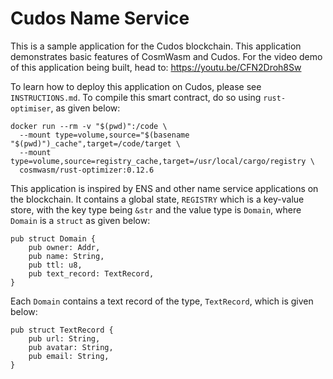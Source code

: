 # Cudos Name Service

This is a sample application for the Cudos blockchain. This application demonstrates basic features of CosmWasm and Cudos.
For the video demo of this application being built, head to:
https://youtu.be/CFN2Droh8Sw

To learn how to deploy this application on Cudos, please see `INSTRUCTIONS.md`. To compile this smart contract, do so using `rust-optimiser`, as given below:

```
docker run --rm -v "$(pwd)":/code \
  --mount type=volume,source="$(basename "$(pwd)")_cache",target=/code/target \
  --mount type=volume,source=registry_cache,target=/usr/local/cargo/registry \
  cosmwasm/rust-optimizer:0.12.6
```

This application is inspired by ENS and other name service applications on the blockchain. It contains a global state, `REGISTRY` which is a key-value store, with the key type being `&str` and the value type is `Domain`, where `Domain` is a `struct` as given below:

```
pub struct Domain {
    pub owner: Addr,
    pub name: String,
    pub ttl: u8,
    pub text_record: TextRecord,
}
```

Each `Domain` contains a text record of the type, `TextRecord`, which is given below:

```
pub struct TextRecord {
    pub url: String,
    pub avatar: String,
    pub email: String,
}
```

